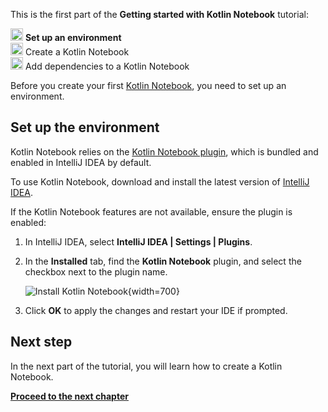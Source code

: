 [//]: # (title: Set up an environment)

<tldr>
   <p>This is the first part of the <strong>Getting started with Kotlin Notebook</strong> tutorial:</p>
   <p><img src="icon-1.svg" width="20" alt="First step"/> <strong>Set up an environment</strong><br/>
      <img src="icon-2-todo.svg" width="20" alt="Second step"/> Create a Kotlin Notebook<br/>
      <img src="icon-3-todo.svg" width="20" alt="Third step"/> Add dependencies to a Kotlin Notebook<br/>
  </p>
</tldr>

Before you create your first [Kotlin Notebook](kotlin-notebook-overview.md), you need to set up an environment.

## Set up the environment

Kotlin Notebook relies on the [Kotlin Notebook plugin](https://plugins.jetbrains.com/plugin/16340-kotlin-notebook), 
which is bundled and enabled in IntelliJ IDEA by default.

To use Kotlin Notebook, download and install the latest version of [IntelliJ IDEA](https://www.jetbrains.com/idea/download/index.html).

If the Kotlin Notebook features are not available, ensure the plugin is enabled:

1. In IntelliJ IDEA, select **IntelliJ IDEA | Settings | Plugins**.
2. In the **Installed** tab, find the **Kotlin Notebook** plugin, and select the checkbox next to the plugin name.

   ![Install Kotlin Notebook](kotlin-notebook-plugin.png){width=700}

3. Click **OK** to apply the changes and restart your IDE if prompted.

## Next step

In the next part of the tutorial, you will learn how to create a Kotlin Notebook.

**[Proceed to the next chapter](kotlin-notebook-create.md)**